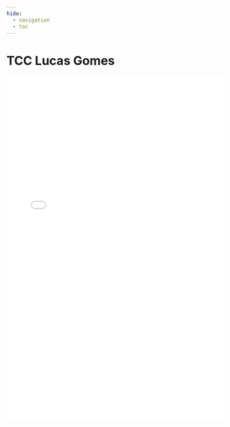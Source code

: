 ```yaml
---
hide:
  - navigation
  - toc
---
```

# TCC Lucas Gomes

<embed src="/cd-moj.docs/artifacts/TCC_LucasGomes_23_24.pdf" type="application/pdf" width="100%" height="800px"/>